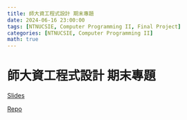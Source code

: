 ```yaml
---
title: 師大資工程式設計 期末專題
date: 2024-06-16 23:00:00
tags: [NTNUCSIE, Computer Programming II, Final Project]
categories: [NTNUCSIE, Computer Programming II]
math: true
---
```


# 師大資工程式設計 期末專題

[Slides](https://hackmd.io/@DarrinLin/SklOUShHR)

[Repo](https://github.com/Darrin-Lin/NTNUCSIE-CPII-Final_Project/tree/SDL_ver)